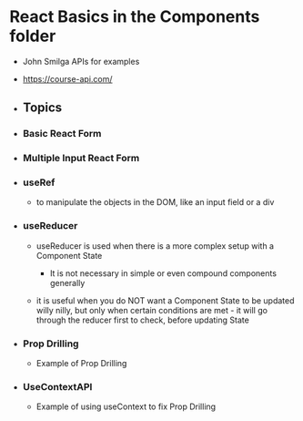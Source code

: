# React Basics in the Components folder

-   John Smilga APIs for examples
-   https://course-api.com/

-   ## Topics

-   ### Basic React Form

-   ### Multiple Input React Form

-   ### useRef

    -   to manipulate the objects in the DOM, like an input field or a div

-   ### useReducer

    -   useReducer is used when there is a more complex setup with a Component State

        -   It is not necessary in simple or even compound components generally

    -   it is useful when you do NOT want a Component State to be updated willy nilly, but only when certain conditions are met - it will go through the reducer first to check, before updating State

-   ### Prop Drilling

    -   Example of Prop Drilling

-   ### UseContextAPI
    -   Example of using useContext to fix Prop Drilling
